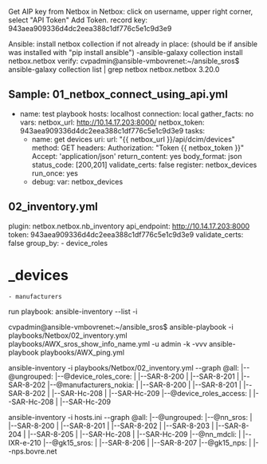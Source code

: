 
Get AIP key from Netbox
    in Netbox:
    click on username, upper right corner, select "API Token"
    Add Token.
    record key: 943aea909336d4dc2eea388c1df776c5e1c9d3e9

Ansible:
    install netbox collection if not already in place: (should be if ansible was installed with "pip install ansible")
    -ansible-galaxy collection install netbox.netbox
    verify:
    cvpadmin@ansible-vmbovrenet:~/ansible_sros$ ansible-galaxy collection list | grep netbox
    netbox.netbox                            3.20.0 

Sample:
01_netbox_connect_using_api.yml
---
  - name: test playbook
    hosts: localhost
    connection: local
    gather_facts: no
    vars:
      netbox_url: http://10.14.17.203:8000/
      netbox_token: 943aea909336d4dc2eea388c1df776c5e1c9d3e9
    tasks:
      - name: get devices
        uri:
          url: "{{ netbox_url }}/api/dcim/devices"
          method: GET
          headers:
            Authorization: "Token {{ netbox_token }}"
            Accept: 'application/json'
          return_content: yes
          body_format: json
          status_code: [200,201]
          validate_certs: false
        register: netbox_devices
        run_once: yes
      - debug:
          var: netbox_devices

02_inventory.yml
--- 
  plugin: netbox.netbox.nb_inventory
  api_endpoint:  http://10.14.17.203:8000
  token: 943aea909336d4dc2eea388c1df776c5e1c9d3e9
  validate_certs: false
  group_by:
    - device_roles
  #  _devices
    - manufacturers

  run playbook:
  ansible-inventory --list -i 


cvpadmin@ansible-vmbovrenet:~/ansible_sros$ 
ansible-playbook -i playbooks/Netbox/02_inventory.yml playbooks/AWX_sros_show_info_name.yml -u admin -k  -vvv
ansible-playbook playbooks/AWX_ping.yml

ansible-inventory -i playbooks/Netbox/02_inventory.yml --graph
@all:
  |--@ungrouped:
  |--@device_roles_core:
  |  |--SAR-8-200
  |  |--SAR-8-201
  |  |--SAR-8-202
  |--@manufacturers_nokia:
  |  |--SAR-8-200
  |  |--SAR-8-201
  |  |--SAR-8-202
  |  |--SAR-Hc-208
  |  |--SAR-Hc-209
  |--@device_roles_access:
  |  |--SAR-Hc-208
  |  |--SAR-Hc-209

  ansible-inventory -i hosts.ini --graph
@all:
  |--@ungrouped:
  |--@nn_sros:
  |  |--SAR-8-200
  |  |--SAR-8-201
  |  |--SAR-8-202
  |  |--SAR-8-203
  |  |--SAR-8-204
  |  |--SAR-8-205
  |  |--SAR-Hc-208
  |  |--SAR-Hc-209
  |--@nn_mdcli:
  |  |--IXR-e-210
  |--@gk15_sros:
  |  |--SAR-8-206
  |  |--SAR-8-207
  |--@gk15_nps:
  |  |--nps.bovre.net